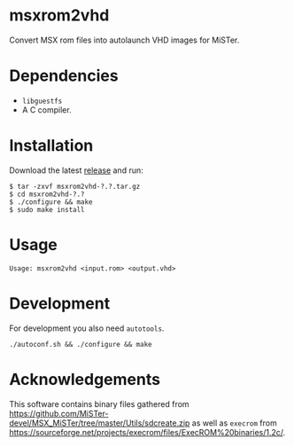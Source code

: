 # msxrom2vhd

Convert MSX rom files into autolaunch VHD images for MiSTer.


Dependencies
============

* `libguestfs`
* A C compiler.


Installation
============

Download the latest [release](https://github.com/nilp0inter/msxrom2vhd/releases) and run:

```
$ tar -zxvf msxrom2vhd-?.?.tar.gz
$ cd msxrom2vhd-?.?
$ ./configure && make
$ sudo make install
```


Usage
=====

```
Usage: msxrom2vhd <input.rom> <output.vhd>
```


Development
===========

For development you also need `autotools`.

```
./autoconf.sh && ./configure && make
```

Acknowledgements
================

This software contains binary files gathered from https://github.com/MiSTer-devel/MSX_MiSTer/tree/master/Utils/sdcreate.zip as well as `execrom` from https://sourceforge.net/projects/execrom/files/ExecROM%20binaries/1.2c/.

